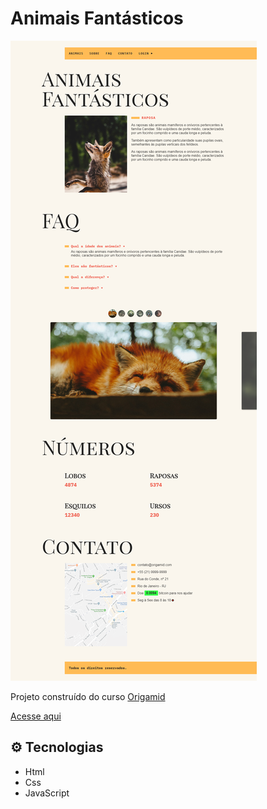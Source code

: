 # Animais Fantásticos

![preview](/img/rafaluckk.github.io_animais-fantasticos_%20(1).png)


Projeto construído do curso <a href="https://www.origamid.com/">Origamid</a>

<a href="https://rafaluckk.github.io/animais-fantasticos/">Acesse aqui</a>




## ⚙ Tecnologias

- Html
- Css
- JavaScript


<br>
